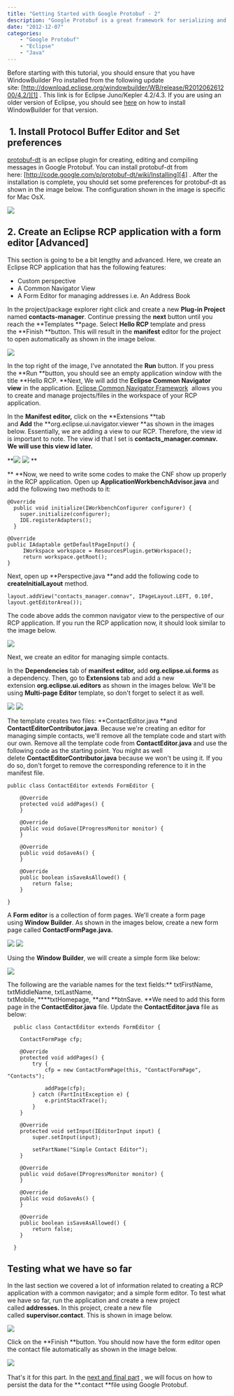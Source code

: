 ```yaml
---
title: "Getting Started with Google Protobuf - 2"
description: "Google Protobuf is a great framework for serializing and deserializing data for your applications. In this series of article, we'll look into setting up Google Protobuf as an Eclipse Plugin and later integrate protobuf in your RCP applications."
date: "2012-12-07"
categories:
    - "Google Protobuf"
    - "Eclipse"
    - "Java"
---
```

Before starting with this tutorial, you should ensure that you have WindowBuilder Pro installed from the following update site: [http://download.eclipse.org/windowbuilder/WB/release/R201206261200/4.2/][1] . This link is for Eclipse Juno/Kepler 4.2/4.3. If you are using an older version of Eclipse, you should see [here][2]  on how to install WindowBuilder for that version.


##  1. Install Protocol Buffer Editor and Set preferences ##


[protobuf-dt][3]  is an eclipse plugin for creating, editing and compiling messages in Google Protobuf. You can install protobuf-dt from here: [http://code.google.com/p/protobuf-dt/wiki/Installing][4] . After the installation is complete, you should set some preferences for protobuf-dt as shown in the image below. The configuration shown in the image is specific for Mac OsX. 


![][5]


## 2. Create an Eclipse RCP application with a form editor [Advanced] ##


This section is going to be a bit lengthy and advanced. Here, we create an Eclipse RCP application that has the following features:

 * Custom perspective
 * A Common Navigator View
 * A Form Editor for managing addresses i.e. An Address Book


In the project/package explorer right click and create a new **Plug-in Project** named **contacts-manager**. Continue pressing the **next** button until you reach the **Templates **page. Select **Hello RCP** template and press the **Finish **button. This will result in the **manifest** editor for the project to open automatically as shown in the image below. 


![][6]


In the top right of the image, I've annotated the **Run** button. If you press the **Run **button, you should see an empty application window with the title **Hello RCP. **Next, We will add the **Eclipse Common Navigator view** in the application. [Eclipse Common Navigator Framework][7]  allows you to create and manage projects/files in the workspace of your RCP application.


In the **Manifest editor,** click on the **Extensions **tab and **Add** the **org.eclipse.ui.navigator.viewer **as shown in the images below. Essentially, we are adding a view to our RCP. Therefore, the view id is important to note. The view id that I set is **contacts_manager.comnav. **We will use this view id later**.**


**![][8] ![][9] **


** **Now, we need to write some codes to make the CNF show up properly in the RCP application. Open up **ApplicationWorkbenchAdvisor.java** and add the following two methods to it:

```
@Override
  public void initialize(IWorkbenchConfigurer configurer) {
    super.initialize(configurer);
    IDE.registerAdapters();
  }

@Override
public IAdaptable getDefaultPageInput() {
	 IWorkspace workspace = ResourcesPlugin.getWorkspace();
	 return workspace.getRoot();
}
```

Next, open up **Perspective.java **and add the following code to **createInitialLayout** method.


`layout.addView("contacts_manager.comnav", IPageLayout.LEFT, 0.10f, layout.getEditorArea());`


The code above adds the common navigator view to the perspective of our RCP application. If you run the RCP application now, it should look similar to the image below.


![][10]


Next, we create an editor for managing simple contacts.


In the **Dependencies** tab of **manifest editor,** add **org.eclipse.ui.forms** as a dependency. Then, go to **Extensions** tab and add a new extension **org.eclipse.ui.editors** as shown in the images below. We'll be using **Multi-page Editor** template, so don't forget to select it as well.


![][11] ![][12]


The template creates two files: **ContactEditor.java **and **ContactEditorContributor.java**. Because we're creating an editor for managing simple contacts, we'll remove all the template code and start with our own. Remove all the template code from **ContactEditor.java** and use the following code as the starting point. You might as well delete **ContactEditorContributor.java** because we won't be using it. If you do so, don't forget to remove the corresponding reference to it in the manifest file.


```
public class ContactEditor extends FormEditor {

	@Override
	protected void addPages() {
	}

	@Override
	public void doSave(IProgressMonitor monitor) {
	}

	@Override
	public void doSaveAs() {
	}

	@Override
	public boolean isSaveAsAllowed() {
		return false;
	}

}
```
A **Form editor** is a collection of form pages. We'll create a form page using **Window Builder**. As shown in the images below, create a new form page called **ContactFormPage.java.**


![][13] ![][14]


Using the **Window Builder**, we will create a simple form like below:


![][15]


The following are the variable names for the text fields:** txtFirstName, txtMiddleName, txtLastName, txtMobile, ****txtHomepage, **and **btnSave. **We need to add this form page in the **ContactEditor.java** file. Update the **ContactEditor.java** file as below:

```
  public class ContactEditor extends FormEditor {

  	ContactFormPage cfp;

  	@Override
  	protected void addPages() {
  		try {
  			cfp = new ContactFormPage(this, "ContactFormPage", "Contacts");

  			addPage(cfp);
  		} catch (PartInitException e) {
  			e.printStackTrace();
  		}
  	}

  	@Override
  	protected void setInput(IEditorInput input) {
  		super.setInput(input);

  		setPartName("Simple Contact Editor");
  	}

  	@Override
  	public void doSave(IProgressMonitor monitor) {
  	}

  	@Override
  	public void doSaveAs() {
  	}

  	@Override
  	public boolean isSaveAsAllowed() {
  		return false;
  	}

  }
```

## Testing what we have so far ##


In the last section we covered a lot of information related to creating a RCP application with a common navigator; and a simple form editor. To test what we have so far, run the application and create a new project called **addresses.** In this project, create a new file called **supervisor.contact**. This is shown in image below.


![][16]


Click on the **Finish **button. You should now have the form editor open the contact file automatically as shown in the image below.


![][17] 


That's it for this part. In the [next and final part][18] , we will focus on how to persist the data for the **.contact **file using Google Protobuf.


  [1]: http://download.eclipse.org/windowbuilder/WB/release/R201206261200/4.2/
  [2]: https://developers.google.com/java-dev-tools/download-wbpro
  [3]: http://code.google.com/p/protobuf-dt/
  [4]: http://code.google.com/p/protobuf-dt/wiki/Installing
  [5]: images/25-img-001.png
  [6]: images/25-img-002.png
  [7]: http://wiki.eclipse.org/index.php/Common_Navigator_Framework
  [8]: images/25-img-003.png
  [9]: images/25-img-004.png
  [10]: images/25-img-005.png
  [11]: images/25-img-006.png
  [12]: images/25-img-007.png
  [13]: images/25-img-008.png
  [14]: images/25-img-009.png
  [15]: images/25-img-010.png
  [16]: images/25-img-011.png
  [17]: images/25-img-012.png
  [18]: index.php/blog/eclipse/27-getting-started-with-google-protobuf-in-eclipse-rcp-part-iii
